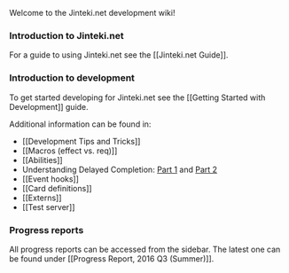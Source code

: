 Welcome to the Jinteki.net development wiki!

### Introduction to Jinteki.net

For a guide to using Jinteki.net see the [[Jinteki.net Guide]].

### Introduction to development

To get started developing for Jinteki.net see the [[Getting Started with Development]] guide.

Additional information can be found in:
* [[Development Tips and Tricks]]
* [[Macros (effect vs. req)]]
* [[Abilities]]
* Understanding Delayed Completion: [Part 1](https://github.com/mtgred/netrunner/pull/1494) and [Part 2](https://github.com/mtgred/netrunner/pull/1582)
* [[Event hooks]]
* [[Card definitions]]
* [[Externs]]
* [[Test server]]

### Progress reports

All progress reports can be accessed from the sidebar. The latest one can be found under [[Progress Report, 2016 Q3 (Summer)]].